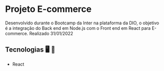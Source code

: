 # Projeto E-commerce


 Desenvolvido durante o Bootcamp da Inter na plataforma da DIO, o objetivo é a integração do Back end em Node.js com o Front end em React para E-commerce. Realizado 31/01/2022



 ## Tecnologias 🖥️ 🚀 

  - React